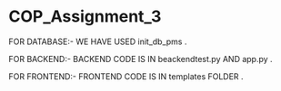 # COP_Assignment_3

FOR DATABASE:- WE HAVE USED init_db_pms .

FOR BACKEND:- BACKEND CODE IS IN beackendtest.py AND app.py .

FOR FRONTEND:- FRONTEND CODE IS IN templates FOLDER .
